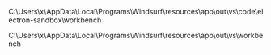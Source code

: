 C:\Users\x\AppData\Local\Programs\Windsurf\resources\app\out\vs\code\electron-sandbox\workbench


C:\Users\x\AppData\Local\Programs\Windsurf\resources\app\out\vs\workbench